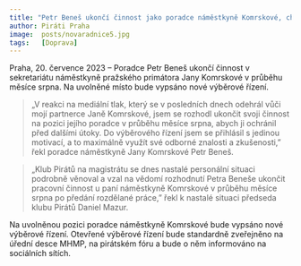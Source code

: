 ```yaml
---
title: "Petr Beneš ukončí činnost jako poradce náměstkyně Komrskové, chce ochránit partnerku od dalších útoků"
author: Piráti Praha
image:  posts/novaradnice5.jpg
tags:   [Doprava]
---
```


Praha, 20. července 2023 – Poradce Petr Beneš ukončí činnost v sekretariátu náměstkyně pražského primátora Jany Komrskové v průběhu měsíce srpna. Na uvolněné místo bude vypsáno nové výběrové řízení.

> „V reakci na mediální tlak, který se v posledních dnech odehrál vůči mojí partnerce Janě Komrskové, jsem se rozhodl ukončit svoji činnost na pozici jejího poradce v průběhu měsíce srpna, abych ji ochránil před dalšími útoky. Do výběrového řízení jsem se přihlásil s jedinou motivací, a to maximálně využít své odborné znalosti a zkušenosti,” řekl poradce náměstkyně Jany Komrskové Petr Beneš.

> „Klub Pirátů na magistrátu se dnes nastalé personální situaci podrobně věnoval a vzal na vědomí rozhodnutí Petra Beneše ukončit pracovní činnost u paní náměstkyně Komrskové v průběhu měsíce srpna po předání rozdělané práce,” řekl k nastalé situaci předseda klubu Pirátů Daniel Mazur.

Na uvolněnou pozici poradce náměstkyně Komrskové bude vypsáno nové výběrové řízení. Otevřené výběrové řízení bude standardně zveřejněno na úřední desce MHMP, na pirátském fóru a bude o něm informováno na sociálních sítích. 

